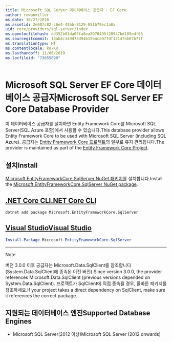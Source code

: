 ```yaml
---
title: Microsoft SQL Server 데이터베이스 공급자 - EF Core
author: rowanmiller
ms.date: 10/27/2016
ms.assetid: 2e007c82-c6e4-45bb-8129-851b79ec1a0a
uid: core/providers/sql-server/index
ms.openlocfilehash: dd352b81da05fa8ea8970495f20947bd109edf65
ms.sourcegitcommit: 18ab4c349473d94b15b4ca977df12147db07b77f
ms.translationtype: HT
ms.contentlocale: ko-KR
ms.lasthandoff: 11/06/2019
ms.locfileid: "73655890"
---
```

# <a name="microsoft-sql-server-ef-core-database-provider"></a><span data-ttu-id="e46b8-102">Microsoft SQL Server EF Core 데이터베이스 공급자</span><span class="sxs-lookup"><span data-stu-id="e46b8-102">Microsoft SQL Server EF Core Database Provider</span></span>

<span data-ttu-id="e46b8-103">이 데이터베이스 공급자를 설치하면 Entity Framework Core를 Microsoft SQL Server(SQL Azure 포함)에서 사용할 수 있습니다.</span><span class="sxs-lookup"><span data-stu-id="e46b8-103">This database provider allows Entity Framework Core to be used with Microsoft SQL Server (including SQL Azure).</span></span> <span data-ttu-id="e46b8-104">공급자는 [Entity Framework Core 프로젝트](https://github.com/aspnet/EntityFrameworkCore)의 일부로 유지 관리됩니다.</span><span class="sxs-lookup"><span data-stu-id="e46b8-104">The provider is maintained as part of the [Entity Framework Core Project](https://github.com/aspnet/EntityFrameworkCore).</span></span>

## <a name="install"></a><span data-ttu-id="e46b8-105">설치</span><span class="sxs-lookup"><span data-stu-id="e46b8-105">Install</span></span>

<span data-ttu-id="e46b8-106">[Microsoft.EntityFrameworkCore.SqlServer NuGet 패키지](https://www.nuget.org/packages/Microsoft.EntityFrameworkCore.SqlServer/)를 설치합니다.</span><span class="sxs-lookup"><span data-stu-id="e46b8-106">Install the [Microsoft.EntityFrameworkCore.SqlServer NuGet package](https://www.nuget.org/packages/Microsoft.EntityFrameworkCore.SqlServer/).</span></span>

## <a name="net-core-clitabdotnet-core-cli"></a>[<span data-ttu-id="e46b8-107">.NET Core CLI</span><span class="sxs-lookup"><span data-stu-id="e46b8-107">.NET Core CLI</span></span>](#tab/dotnet-core-cli)

``` console
dotnet add package Microsoft.EntityFrameworkCore.SqlServer
```

## <a name="visual-studiotabvs"></a>[<span data-ttu-id="e46b8-108">Visual Studio</span><span class="sxs-lookup"><span data-stu-id="e46b8-108">Visual Studio</span></span>](#tab/vs)

``` powershell
Install-Package Microsoft.EntityFrameworkCore.SqlServer
```

***

> [!NOTE]
> <span data-ttu-id="e46b8-109">버전 3.0.0 이후 공급자는 Microsoft.Data.SqlClient를 참조합니다(System.Data.SqlClient에 종속된 이전 버전).</span><span class="sxs-lookup"><span data-stu-id="e46b8-109">Since version 3.0.0, the provider references Microsoft.Data.SqlClient (previous versions depended on System.Data.SqlClient).</span></span> <span data-ttu-id="e46b8-110">프로젝트가 SqlClient에 직접 종속될 경우, 올바른 패키지를 참조하세요.</span><span class="sxs-lookup"><span data-stu-id="e46b8-110">If your project takes a direct dependency on SqlClient, make sure it references the correct package.</span></span>

## <a name="supported-database-engines"></a><span data-ttu-id="e46b8-111">지원되는 데이터베이스 엔진</span><span class="sxs-lookup"><span data-stu-id="e46b8-111">Supported Database Engines</span></span>

* <span data-ttu-id="e46b8-112">Microsoft SQL Server(2012 이상)</span><span class="sxs-lookup"><span data-stu-id="e46b8-112">Microsoft SQL Server (2012 onwards)</span></span>
